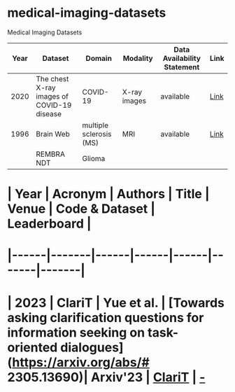 # medical-imaging-datasets
Medical Imaging Datasets


| Year | Dataset | Domain | Modality | Data Availability Statement | Link |
|------|------|------|---|---|---|
| 2020 | The chest X-ray images of COVID-19 disease | COVID-19 | X-ray images | available  | [Link](https://data.mendeley.com/datasets/2fxz4px6d8/4) |
| 1996 | Brain Web | multiple sclerosis (MS) | MRI | available | [Link](https://brainweb.bic.mni.mcgill.ca/brainweb/)  |
|     | REMBRA NDT | Glioma |   |     |   |




# | Year | Acronym | Authors | Title | Venue | Code & Dataset | Leaderboard |
# |------|-------|------|------|------|-------|-------|
# | 2023 | ClariT | Yue et al. | [Towards asking clarification questions for information seeking on task-oriented dialogues](https://arxiv.org/abs/# 2305.13690)| Arxiv'23 | [ClariT](https://github.com/sweetalyssum/clarit) | [-]()